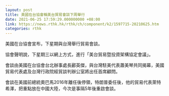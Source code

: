 ```yaml
---
layout: post
title: 美國在台協會稱美台貿易會談下周舉行
date: 2021-06-25 17:59:29.000000000 +08:00
link: https://news.rthk.hk/rthk/ch/component/k2/1597715-20210625.htm
categories: rthk
---
```


美國在台協會宣布，下星期與台灣舉行貿易會談。

協會聲明說，下星期三以網上方式，進行「美台貿易暨投資架構協定會議」。

會談由美國在台協會台北辦事處長酈英傑，與台灣駐美代表蕭美琴共同揭幕，美國貿易代表處及台灣行政院經貿談判辦公室將出任首席顧問。

會談在美國前總統奧巴馬2016年離任後停領，特朗普委任後，他的貿易代表萊特希澤，把重點放在中國大陸，今次是事隔5年後重啟會談。

